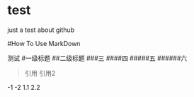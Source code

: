 # test
just a test about github


#How To Use MarkDown

测试
#一级标题
##二级标题
###三
####四
#####五
######六

>引用
>引用2

-1
-2
1.1
2.2
